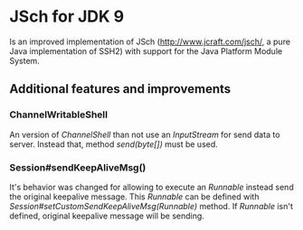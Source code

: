 # JSch for JDK 9
Is an improved implementation of JSch (http://www.jcraft.com/jsch/, a pure Java implementation of SSH2) with support for the Java Platform Module System.

## Additional features and improvements
### ChannelWritableShell
An version of _ChannelShell_ than not use an _InputStream_ for send data to server. Instead that, method _send(byte[])_ must be used.

### Session#sendKeepAliveMsg()
It's behavior was changed for allowing to execute an _Runnable_ instead send the original keepalive message. This _Runnable_ can be defined with _Session#setCustomSendKeepAliveMsg(Runnable)_ method. If _Runnable_ isn't defined, original keepalive message will be sending.